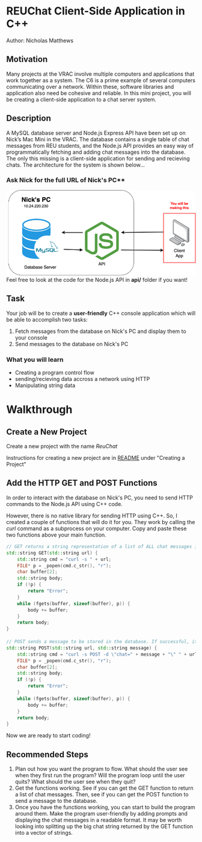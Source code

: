 # REUChat Client-Side Application in C++
Author: Nicholas Matthews

## Motivation
Many projects at the VRAC involve multiple computers and applications that work together as a system. The C6 is a prime example of several computers communicating over a network. Within these, software libraries and application also need be cohesive and reliable. In this mini project, you will be creating a client-side application to a chat server system.

## Description
A MySQL database server and Node.js Express API have been set up on Nick’s Mac Mini in the VRAC. The database contains a single table of chat messages from REU students, and the Node.js API provides an easy way of programmatically fetching and adding chat messages into the database. The only this missing is a client-side application for sending and recieving chats. The architecture for the system is shown below…

### Ask Nick for the full URL of Nick's PC**

![NewProjectImage](../images/reuchat_architecture.drawio.png)
Feel free to look at the code for the Node.js API in **api/** folder if you want!

## Task
Your job will be to create a **user-friendly** C++ console application which will be able to accomplish two tasks:
1. Fetch messages from the database on Nick's PC and display them to your console
2. Send messages to the database on Nick's PC

### What you will learn
- Creating a program control flow  
- sending/recieving data accross a network using HTTP
- Manipulating string data

# Walkthrough

## Create a New Project
Create a new project with the name *ReuChat*

Instructions for creating a new project are in [README](https://github.com/nickd-ISU/reu-cpp-snippets/blob/main/README.md) under "Creating a Project"

## Add the HTTP GET and POST Functions
In order to interact with the database on Nick's PC, you need to send HTTP commands to the Node.js API using C++ code.

However, there is no native library for sending HTTP using C++. So, I created a couple of functions that will do it for you. They work by calling the *curl* command as a subprocess on your computer. Copy and paste these two functions above your main function.

```cpp
// GET returns a string representation of a list of ALL chat messages in the database
std::string GET(std::string url) {
    std::string cmd = "curl -s " + url;
    FILE* p = _popen(cmd.c_str(), "r");
    char buffer[2];
    std::string body;
    if (!p) {
        return "Error";
    }
    while (fgets(buffer, sizeof(buffer), p)) {
        body += buffer;
    }
    return body;
}

// POST sends a message to be stored in the database. If successful, it returns the string "200"
std::string POST(std::string url, std::string message) {
    std::string cmd = "curl -s POST -d \"chat=" + message + "\" " + url;
    FILE* p = _popen(cmd.c_str(), "r");
    char buffer[2];
    std::string body;
    if (!p) {
        return "Error";
    }
    while (fgets(buffer, sizeof(buffer), p)) {
        body += buffer;
    }
    return body;
}
```

Now we are ready to start coding!

## Recommended Steps
1. Plan out how you want the program to flow. What should the user see when they first run the program? Will the program loop until the user quits? What should the user see when they quit?
2. Get the functions working. See if you can get the GET function to return a list of chat messages. Then, see if you can get the POST function to send a message to the database.
3. Once you have the functions working, you can start to build the program around them. Make the program user-friendly by adding prompts and displaying the chat messages in a readable format. It may be worth looking into splitting up the big chat string returned by the GET function into a vector of strings.
